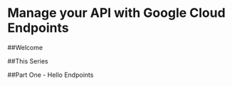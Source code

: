 # Manage your API with Google Cloud Endpoints

##Welcome

##This Series

##Part One - Hello Endpoints
